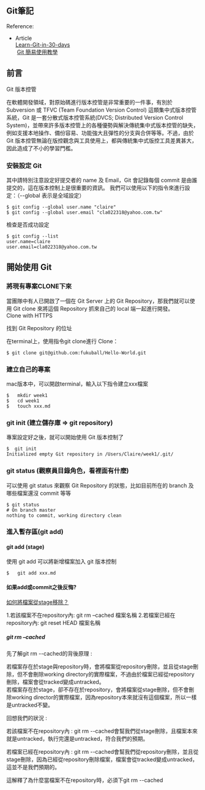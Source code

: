 ## Git筆記

Reference:
* Article<br>
    [Learn-Git-in-30-days](https://github.com/doggy8088/Learn-Git-in-30-days/blob/master/zh-tw/01.md)<br>
    [Git 簡易使用教學](https://coderwall.com/p/yl1-ug/git--2)<br>

## 前言

Git 版本控管

在軟體開發領域，對原始碼進行版本控管是非常重要的一件事，有別於 Subversion 或 TFVC (Team Foundation Version Control) 這類集中式版本控管系統，Git 是一套分散式版本控管系統(DVCS; Distributed Version Control System)，並帶來許多版本控管上的各種優勢與解決傳統集中式版本控管的缺失，例如支援本地操作、備份容易、功能強大且彈性的分支與合併等等。不過，由於 Git 版本控管無論在版控觀念與工具使用上，都與傳統集中式版控工具差異甚大，因此造成了不小的學習門檻。



### 安裝設定 Git



其中請特別注意設定好提交者的 name 及 Email，Git 會記錄每個 commit 是由誰提交的，這在版本控制上是很重要的資訊。
我們可以使用以下的指令來進行設定：（--global</code> 表示是全域設定）

```
$ git config --global user.name "claire"
$ git config --global user.email "cla022318@yahoo.com.tw"
```

檢查是否成功設定

```
$ git config --list
user.name=claire
user.email=cla022318@yahoo.com.tw
```

## 開始使用 Git

### 將現有專案CLONE下來

當團隊中有人已開啟了一個在 Git Server 上的 Git Repository，那我們就可以使用 Git clone 來將這個 Repository 抓來自己的 local 端一起進行開發。<br>
Clone with HTTPS

找到 Git Repository 的位址

在terminal上，使用指令git clone進行 Clone：
```
$ git clone git@github.com:fukuball/Hello-World.git
```

### 建立自己的專案

mac版本中，可以開啟terminal，輸入以下指令建立xxx檔案

```
$   mkdir week1
$   cd week1
$   touch xxx.md
```

### git init (建立儲存庫 => git repository)

專案設定好之後，就可以開始使用 Git 版本控制了
```
$  git init
Initialized empty Git repository in /Users/Claire/week1/.git/
```

### git status (觀察員目錄角色，看裡面有什麼)

可以使用 git status 來觀察 Git Repository 的狀態，比如目前所在的 branch 及 哪些檔案還沒 commit 等等
```
$ git status
# On branch master
nothing to commit, working directory clean
```

### 進入暫存區(git add)

#### git add (stage)

使用 git add 可以將新增檔案加入 git 版本控制

```
$   git add xxx.md
```

#### 如果add或commit之後反悔?

[如何將檔案從stage移除？](http://oomusou.io/git/remove-stage/)<br>

1.若該檔案不在repository內: git rm –cached 檔案名稱
2.若檔案已經在repository內: git reset HEAD 檔案名稱

##### git rm –cached

先了解git rm --cached的背後原理 :

若檔案存在於stage與repository時，會將檔案從repository刪除，並且從stage刪除，但不會刪除working directory的實際檔案，不過由於檔案已經從repository刪除，檔案會從tracked變成untracked。<br>
若檔案存在於stage，卻不存在於repository，會將檔案從stage刪除，但不會刪除working director的實際檔案，因為repository本來就沒有這個檔案，所以一樣是untracked不變。<br>

回想我們的狀況 :

若該檔案不在repository內 : git rm --cached會幫我們從stage刪除，且檔案本來就是untracked，執行完還是untracked，符合我們的預期。<br>

若檔案已經在repository內 : git rm --cached會幫我們從repository刪除，並且從stage刪除，因為已經從repository刪除檔案，檔案會從tracked變成untracked，這並不是我們預期的。<br>

這解釋了為什麼當檔案不在repository時，必須下git rm --cached

